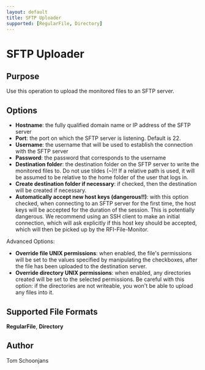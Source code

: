 ```yaml
---
layout: default
title: SFTP Uploader
supported: [RegularFile, Directory]
---
```


# SFTP Uploader

## Purpose

Use this operation to upload the monitored files to an SFTP server.

## Options

* <b>Hostname</b>: the fully qualified domain name or IP address of the SFTP server
* <b>Port</b>: the port on which the SFTP server is listening. Default is 22.
* <b>Username</b>: the username that will be used to establish the connection with the SFTP server
* <b>Password</b>: the password that corresponds to the username
* <b>Destination folder</b>: the destination folder on the SFTP server to write the monitored files to. Do not use tildes (~)!! If a relative path is used, it will be assumed to be relative to the home folder of the user that logs in.
* <b>Create destination folder if necessary</b>: if checked, then the destination will be created if necessary.
* <b>Automatically accept new host keys (dangerous!!)</b>: with this option checked, when connecting to an SFTP server for the first time, the host keys will be accepted for the duration of the session. This is potentially dangerous. We recommend using an SSH client to make an initial connection, which will ask explicitly if this host key should be accepted, which will then be picked up by the RFI-File-Monitor.

Advanced Options:

* <b>Override file UNIX permissions</b>: when enabled, the file's permissions will be set to the values specified by manipulating the checkboxes, after the file has been uploaded to the destination server.
* <b>Override directory UNIX permissions</b>: when enabled, any directories created will be set to the selected permissions. Be careful with this option: if the directories are not writeable, you won't be able to upload any files into it.

## Supported File Formats

<b>RegularFile</b>, <b>Directory</b>

## Author

Tom Schoonjans